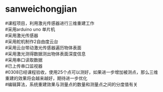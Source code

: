 # sanweichongjian
#课程项目，利用激光传感器进行三维重建工作  
#采用arduino uno 单片机  
#采用激光传感器  
#采用舵机制作2自由度云台  
#采用云台带动激光传感器遍历物体表面  
#采用激光测得数据测出物体表面深度信息  
#采用串口读取数据  
#已上传串口监视器  
#0308已经课程验收，使用25个点可以测好，如果进一步增加被测点，那么三维重建的效果将会越来越好，期待进一步优化  
#编辑算法，系统重建效果与测量点的数量和测量点之间的分度值有关  
